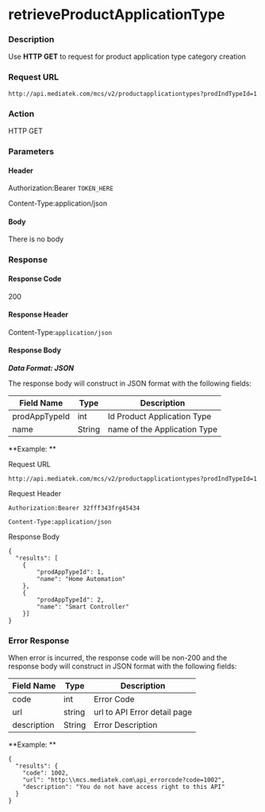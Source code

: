 # retrieveProductApplicationType

### Description

Use **HTTP GET** to request for product application type category creation

### Request URL

```
http://api.mediatek.com/mcs/v2/productapplicationtypes?prodIndTypeId=1
```

### Action
HTTP GET

### Parameters

#### Header

Authorization:Bearer `TOKEN_HERE`

Content-Type:application/json

#### Body

There is no body


### Response

#### Response Code
200

#### Response Header

Content-Type:`application/json`
#### Response Body

***Data Format: JSON***

The response body will construct in JSON format with the following fields:

| Field Name | Type |Description|
| --- | --- | --- |
| prodAppTypeId | int | Id Product Application Type|
| name | String | name of the Application Type |



**Example: **

Request URL
```
http://api.mediatek.com/mcs/v2/productapplicationtypes?prodIndTypeId=1
```

Request Header

```
Authorization:Bearer 32fff343frg45434

Content-Type:application/json
```


Response Body

```
{
  "results": [
    {
        "prodAppTypeId": 1,
        "name": "Home Automation"
    },
    {
        "prodAppTypeId": 2,
        "name": "Smart Controller"
    }]
}
```

### Error Response

When error is incurred, the response code will be non-200 and the response body will construct in JSON format with the following fields:

| Field Name | Type |Description|
| --- | --- | --- |
| code | int | Error Code |
| url | string | url to API Error detail page |
| description | String | Error Description |

**Example: **
```
{
  "results": {
    "code": 1002,
    "url": "http:\\mcs.mediatek.com\api_errorcode?code=1002",
    "description": "You do not have access right to this API"
  }
}
```




